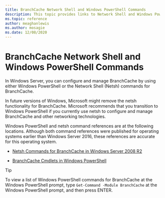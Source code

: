 ```yaml
---
title: BranchCache Network Shell and Windows PowerShell Commands
description: This topic provides links to Network Shell and Windows PowerShell command reference resources for BranchCache in Windows Server 2016
ms.topic: reference
author: meaghanlewis
ms.author: mosagie
ms.date: 12/08/2020
---
```

# BranchCache Network Shell and Windows PowerShell Commands

In Windows Server, you can configure and manage BranchCache by using either Windows PowerShell or the Network Shell (Netsh) commands for BranchCache.

In future versions of Windows, Microsoft might remove the netsh functionality for BranchCache. Microsoft recommends that you transition to Windows PowerShell if you currently use netsh to configure and manage BranchCache and other networking technologies.

Windows PowerShell and netsh command references are at the following locations. Although both command references were published for operating systems earlier than Windows Server 2016, these references are accurate for this operating system.

-   [Netsh Commands for BranchCache in Windows Server 2008 R2](/previous-versions/windows/it-pro/windows-server-2008-R2-and-2008/dd979561(v=ws.10))

-   [BranchCache Cmdlets in Windows PowerShell](/powershell/module/branchcache/)

> [!TIP]
> To view a list of Windows PowerShell commands for BranchCache at the Windows PowerShell prompt, type `Get-Command -Module BranchCache` at the Windows PowerShell prompt, and then press ENTER.

